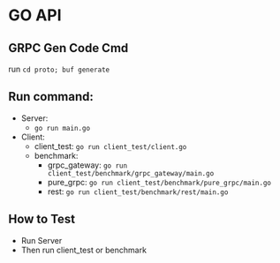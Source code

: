 # GO API




## GRPC Gen Code Cmd

run `cd proto; buf generate`

## Run command:

- Server:
    - `go run main.go`
- Client:
    - client_test: `go run client_test/client.go`
    - benchmark:
        - grpc_gateway: `go run client_test/benchmark/grpc_gateway/main.go`
        - pure_grpc: `go run client_test/benchmark/pure_grpc/main.go`
        - rest: `go run client_test/benchmark/rest/main.go`
    
## How to Test

- Run Server
- Then run client_test or benchmark